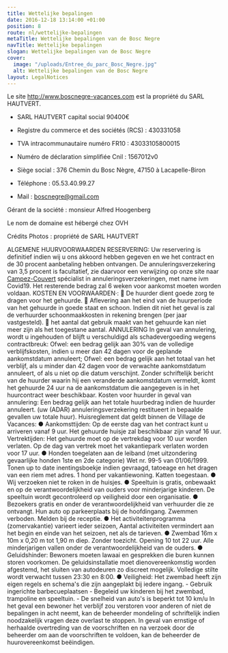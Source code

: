 ```yaml
---
title: Wettelijke bepalingen
date: 2016-12-18 13:14:00 +01:00
position: 8
route: nl/wettelijke-bepalingen
metaTitle: Wettelijke bepalingen van de Bosc Negre
navTitle: Wettelijke bepalingen
slogan: Wettelijke bepalingen van de Bosc Negre
cover:
  image: "/uploads/Entree_du_parc_Bosc_Negre.jpg"
  alt: Wettelijke bepalingen van de Bosc Negre
layout: LegalNotices
---
```


Le site http://www.boscnegre-vacances.com est la propriété du SARL HAUTVERT.

- SARL HAUTVERT capital social 90400€

- Registre du commerce et des sociétés (RCS) : 430331058

- TVA intracommunautaire numéro FR10 : 43033105800015

- Numéro de déclaration simplifiée Cnil : 1567012v0

- Siège social : 376 Chemin du Bosc Nègre, 47150 à Lacapelle-Biron

- Téléphone : 05.53.40.99.27

- Mail : boscnegre@gmail.com

Gérant de la société : monsieur Alfred Hoogenberg

Le nom de domaine est hébergé chez OVH

Crédits Photos : propriété de SARL HAUTVERT



ALGEMENE HUURVOORWAARDEN RESERVERING:
Uw reservering is definitief indien wij u ons akkoord hebben gegeven en we het contract en de 30 procent aanbetaling hebben ontvangen. De annuleringsverzekering van 3,5 procent is facultatief, zie daarvoor een verwijzing op onze site naar [Campez-Couvert](https://www.souscription.safebooking.com/en/bosc-negre/) spécialist in annuleringsverzekeringen, met name ivm Covid19. Het resterende bedrag zal 6 weken voor aankomst moeten worden voldaan.
KOSTEN EN VOORWAARDEN·:
 De huurder dient goede zorg te dragen voor het gehuurde.
 Aflevering aan het eind van de huurperiode van het gehuurde in goede staat en schoon. Indien dit niet het geval is zal de verhuurder schoonmaakkosten in rekening brengen (per jaar vastgesteld).
 het aantal dat gebruik maakt van het gehuurde kan niet meer zijn als het toegestane aantal.
ANNULERING
In geval van annulering, wordt u ingehouden of blijft u verschuldigd als schadevergoeding wegens contractbreuk:
Ofwel: een bedrag gelijk aan 30% van de volledige verblijfskosten, indien u meer dan 42 dagen voor de geplande aankomstdatum annuleert;
Ofwel: een bedrag gelijk aan het totaal van het verblijf, als u minder dan 42 dagen voor de verwachte aankomstdatum annuleert, of als u niet op die datum verschijnt.
Zonder schriftelijk bericht van de huurder waarin hij een veranderde aankomstdatum vermeldt, komt het gehuurde 24 uur na de aankomstdatum die aangegeven is in het huurcontract weer beschikbaar.
Kosten voor huurder in geval van annulering: Een bedrag gelijk aan het totale huurbedrag indien de huurder annuleert. (uw (ADAR) annuleringsverzekering restitueert in bepaalde gevallen uw totale huur).
Huisreglement dat geldt binnen de Village de Vacances:
● Aankomsttijden: Op de eerste dag van het contract kunt u arriveren vanaf 9 uur. Het gehuurde huisje zal beschikbaar zijn vanaf 16 uur.
Vertrektijden: Het gehuurde moet op de vertrekdag voor 10 uur worden verlaten. Op de dag van vertrek moet het vakantiepark verlaten worden voor 17 uur.
● Honden toegelaten aan de leiband (met uitzondering gevaarlijke honden 1ste en 2de categorie) Wet nr. 99-5 van 01/06/1999. Tonen up to date inentingsboekje indien gevraagd, tatoeage en het dragen van een riem met adres.
1 hond per vakantiewoning. Katten toegestaan. ● Wij verzoeken niet te roken in de huisjes. ● Speeltuin is gratis, onbewaakt en op de verantwoordelijkheid van ouders voor minderjarige kinderen. De speeltuin wordt gecontroleerd op veiligheid door een organisatie. ● Bezoekers gratis en onder de verantwoordelijkheid van verhuurder die ze ontvangt. Hun auto op parkeerplaats bij de hoofdingang. Zwemmen verboden. Melden bij de receptie. ● Het activiteitenprogramma (zomervakantie) varieert ieder seizoen, Aantal activiteiten vermindert aan het begin en einde van het seizoen, net als de tarieven. ● Zwembad 16m x 10m x 0,20 m tot 1,90 m diep. Zonder toezicht. Opening 10 tot 22 uur. Alle minderjarigen vallen onder de verantwoordelijkheid van de ouders. ● Geluidshinder: Bewoners moeten lawaai en gesprekken die buren kunnen storen voorkomen. De geluidsinstallatie moet dienovereenkomstig worden afgestemd, het sluiten van autodeuren zo discreet mogelijk.
Volledige stilte wordt verwacht tussen 23:30 en 8:00.
● Veiligheid: Het zwembad heeft zijn eigen regels en schema's die zijn aangeplakt bij iedere ingang. - Gebruik ingerichte barbecueplaatsen - Begeleid uw kinderen bij het zwembad, trampoline en speeltuin. - De snelheid van auto's is beperkt tot 10 km/u
  In het geval een bewoner het verblijf zou verstoren voor anderen of niet de bepalingen in acht neemt, kan de beheerder mondeling of schriftelijk indien noodzakelijk vragen deze overlast te stoppen. In geval van ernstige of herhaalde overtreding van de voorschriften en na verzoek door de beheerder om aan de voorschriften te voldoen, kan de beheerder de huurovereenkomst beëindigen.

